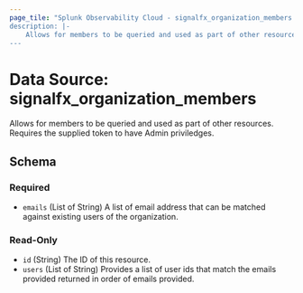 ```yaml
---
page_tile: "Splunk Observability Cloud - signalfx_organization_members
description: |-
    Allows for members to be queried and used as part of other resources. Requires the supplied token to have Admin priviledges.
---
```


# Data Source: signalfx_organization_members

Allows for members to be queried and used as part of other resources. Requires the supplied token to have Admin priviledges.

<!-- schema generated by tfplugindocs -->
## Schema

### Required

- `emails` (List of String) A list of email address that can be matched against existing users of the organization.

### Read-Only

- `id` (String) The ID of this resource.
- `users` (List of String) Provides a list of user ids that match the emails provided returned in order of emails provided.


